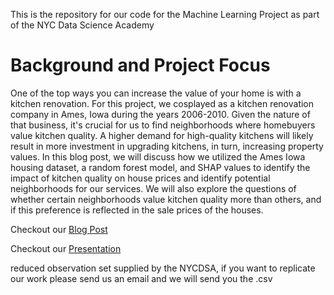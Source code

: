 This is the repository for our code for the Machine Learning Project as part of the NYC Data Science Academy

# Background and Project Focus
One of the top ways you can increase the value of your home is with a kitchen renovation. For this project, we cosplayed as a kitchen renovation company in Ames, Iowa during the years 2006-2010. Given the nature of that business, it's crucial for us to find neighborhoods where homebuyers value kitchen quality. A higher demand for high-quality kitchens will likely result in more investment in upgrading kitchens, in turn, increasing property values. In this blog post, we will discuss how we utilized the Ames Iowa housing dataset, a random forest model, and SHAP values to identify the impact of kitchen quality on house prices and identify potential neighborhoods for our services. We will also explore the questions of whether certain neighborhoods value kitchen quality more than others, and if this preference is reflected in the sale prices of the houses.


Checkout our <a href="" target="_blank">Blog Post</a>

Checkout our <a href="https://www.youtube.com/live/3KiVQZ9vOIs?feature=share" target="_blank">Presentation</a>

reduced observation set supplied by the NYCDSA, if you want to replicate our work please send us an email and we will send you the .csv